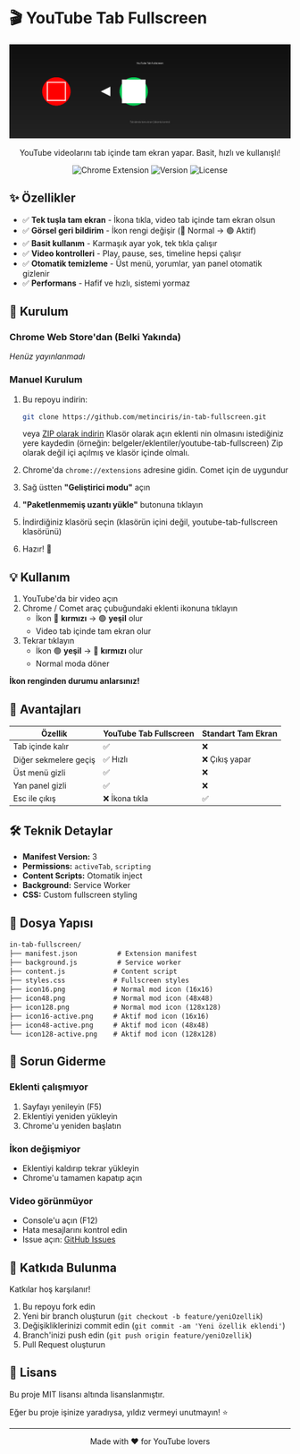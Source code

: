 # 🎬 YouTube Tab Fullscreen

<div align="center">

![YouTube Tab Fullscreen Banner](/archive/banner.png)

YouTube videolarını tab içinde tam ekran yapar. Basit, hızlı ve kullanışlı!

![Chrome Extension](https://img.shields.io/badge/Chrome-Extension-red?style=flat-square&logo=google-chrome)
![Version](https://img.shields.io/badge/version-1.0-blue?style=flat-square)
![License](https://img.shields.io/badge/license-MIT-green?style=flat-square)

</div>

## ✨ Özellikler

- ✅ **Tek tuşla tam ekran** - İkona tıkla, video tab içinde tam ekran olsun
- ✅ **Görsel geri bildirim** - İkon rengi değişir (🔴 Normal → 🟢 Aktif)
- ✅ **Basit kullanım** - Karmaşık ayar yok, tek tıkla çalışır
- ✅ **Video kontrolleri** - Play, pause, ses, timeline hepsi çalışır
- ✅ **Otomatik temizleme** - Üst menü, yorumlar, yan panel otomatik gizlenir
- ✅ **Performans** - Hafif ve hızlı, sistemi yormaz

## 🚀 Kurulum

### Chrome Web Store'dan (Belki Yakında)
*Henüz yayınlanmadı*

### Manuel Kurulum

1. Bu repoyu indirin:
   ```bash
   git clone https://github.com/metinciris/in-tab-fullscreen.git
   ```
   veya [ZIP olarak indirin](/archive/main.zip)
   Klasör olarak açın eklenti nin olmasını istediğiniz yere kaydedin (örneğin: belgeler/eklentiler/youtube-tab-fullscreen)
   Zip olarak değil içi açılmış ve klasör içinde olmalı.

3. Chrome'da `chrome://extensions` adresine gidin. Comet için de uygundur

4. Sağ üstten **"Geliştirici modu"** açın

5. **"Paketlenmemiş uzantı yükle"** butonuna tıklayın

6. İndirdiğiniz klasörü seçin (klasörün içini değil, youtube-tab-fullscreen klasörünü)

7. Hazır! 🎉

## 💡 Kullanım

1. YouTube'da bir video açın
2. Chrome / Comet araç çubuğundaki eklenti ikonuna tıklayın
   - İkon 🔴 **kırmızı** → 🟢 **yeşil** olur
   - Video tab içinde tam ekran olur
3. Tekrar tıklayın
   - İkon 🟢 **yeşil** → 🔴 **kırmızı** olur  
   - Normal moda döner

**İkon renginden durumu anlarsınız!**

## 🎯 Avantajları

| Özellik | YouTube Tab Fullscreen | Standart Tam Ekran |
|---------|------------------------|-------------------|
| Tab içinde kalır | ✅ | ❌ |
| Diğer sekmelere geçiş | ✅ Hızlı | ❌ Çıkış yapar |
| Üst menü gizli | ✅ | ❌ |
| Yan panel gizli | ✅ | ❌ |
| Esc ile çıkış | ❌ İkona tıkla | ✅ |

## 🛠️ Teknik Detaylar

- **Manifest Version:** 3
- **Permissions:** `activeTab`, `scripting`
- **Content Scripts:** Otomatik inject
- **Background:** Service Worker
- **CSS:** Custom fullscreen styling

## 📁 Dosya Yapısı

```
in-tab-fullscreen/
├── manifest.json          # Extension manifest
├── background.js          # Service worker
├── content.js            # Content script
├── styles.css            # Fullscreen styles
├── icon16.png            # Normal mod icon (16x16)
├── icon48.png            # Normal mod icon (48x48)
├── icon128.png           # Normal mod icon (128x128)
├── icon16-active.png     # Aktif mod icon (16x16)
├── icon48-active.png     # Aktif mod icon (48x48)
└── icon128-active.png    # Aktif mod icon (128x128)
```

## 🐛 Sorun Giderme

### Eklenti çalışmıyor
1. Sayfayı yenileyin (F5)
2. Eklentiyi yeniden yükleyin
3. Chrome'u yeniden başlatın

### İkon değişmiyor
- Eklentiyi kaldırıp tekrar yükleyin
- Chrome'u tamamen kapatıp açın

### Video görünmüyor
- Console'u açın (F12)
- Hata mesajlarını kontrol edin
- Issue açın: [GitHub Issues](https://github.com/metinciris/in-tab-fullscreen/issues)

## 🤝 Katkıda Bulunma

Katkılar hoş karşılanır! 

1. Bu repoyu fork edin
2. Yeni bir branch oluşturun (`git checkout -b feature/yeniOzellik`)
3. Değişikliklerinizi commit edin (`git commit -am 'Yeni özellik eklendi'`)
4. Branch'inizi push edin (`git push origin feature/yeniOzellik`)
5. Pull Request oluşturun

## 📝 Lisans

Bu proje MIT lisansı altında lisanslanmıştır. 

Eğer bu proje işinize yaradıysa, yıldız vermeyi unutmayın! ⭐

---

<div align="center">
Made with ❤️ for YouTube lovers
</div>
